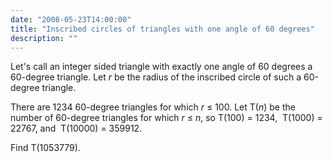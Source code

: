 ```yaml
---
date: "2008-05-23T14:00:00"
title: "Inscribed circles of triangles with one angle of 60 degrees"
description: ""
---
```


<p>Let's call an integer sided triangle with exactly one angle of 60 degrees a 60-degree triangle.
Let <var>r</var> be the radius of the inscribed circle of such a 60-degree triangle.</p>
<p>There are 1234 60-degree triangles for which <var>r</var> ≤ 100.
Let T(<var>n</var>) be the number of 60-degree triangles for which <var>r</var> ≤ <var>n</var>, so
 T(100) = 1234,  T(1000) = 22767, and  T(10000) = 359912.</p>
<p>Find T(1053779).</p>

